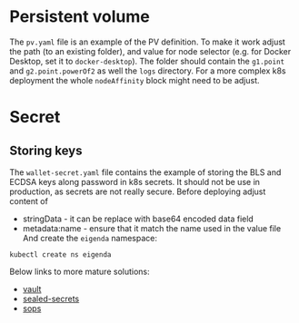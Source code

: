 # Persistent volume
The `pv.yaml` file is an example of the PV definition.
To make it work adjust the path (to an existing folder), and value for node selector (e.g. for Docker Desktop, set it to `docker-desktop`).
The folder should contain the `g1.point` and `g2.point.powerOf2` as well the `logs` directory.
For a more complex k8s deployment the whole `nodeAffinity` block might need to be adjust.

# Secret
## Storing keys

The `wallet-secret.yaml` file contains the example of storing the BLS and ECDSA keys along password in k8s secrets.
It should not be use in production, as secrets are not really secure.
Before deploying adjust content of
- stringData - it can be replace with base64 encoded data field
- metadata:name - ensure that it match the name used in the value file
And create the `eigenda` namespace:
```
kubectl create ns eigenda
```
Below links to more mature solutions:
- [vault](https://github.com/hashicorp/vault)
- [sealed-secrets](https://github.com/bitnami-labs/sealed-secrets)
- [sops](https://github.com/getsops/sops)
